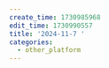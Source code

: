 ```yaml
---
create_time: 1730985968
edit_time: 1730990557
title: '2024-11-7 '
categories:
  - other_platform
---
```



 

